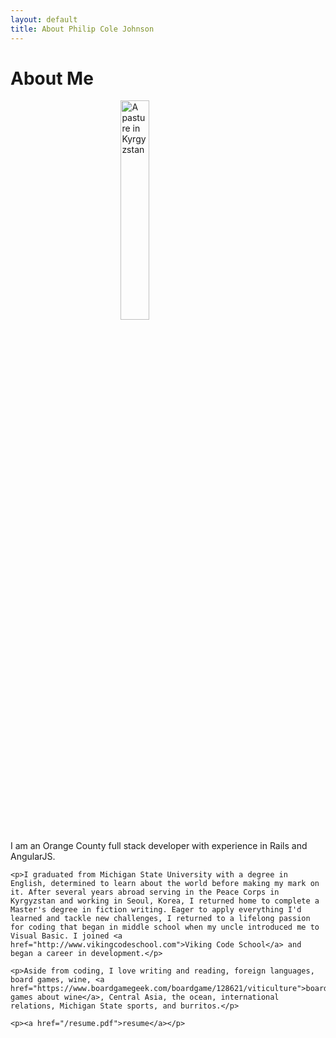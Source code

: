 ```yaml
---
layout: default
title: About Philip Cole Johnson
---
```


<div class="post">
  <h1 class="pageTitle">About Me</h1>
  <img src="{{ '/assets/img/profile.jpg' | prepend: site.baseurl }}" alt="A pasture in Kyrgyzstan" width="30%" style="margin-left: 35%">
    <p>I am an Orange County full stack developer with experience in Rails and AngularJS.</p>

    <p>I graduated from Michigan State University with a degree in English, determined to learn about the world before making my mark on it. After several years abroad serving in the Peace Corps in Kyrgyzstan and working in Seoul, Korea, I returned home to complete a Master's degree in fiction writing. Eager to apply everything I'd learned and tackle new challenges, I returned to a lifelong passion for coding that began in middle school when my uncle introduced me to Visual Basic. I joined <a href="http://www.vikingcodeschool.com">Viking Code School</a> and began a career in development.</p>

    <p>Aside from coding, I love writing and reading, foreign languages, board games, wine, <a href="https://www.boardgamegeek.com/boardgame/128621/viticulture">board games about wine</a>, Central Asia, the ocean, international relations, Michigan State sports, and burritos.</p>

    <p><a href="/resume.pdf">resume</a></p>
</div>